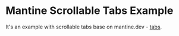 # Mantine Scrollable Tabs Example

It's an example with scrollable tabs base on mantine.dev - [tabs](https://mantine.dev/core/tabs/).
